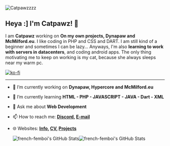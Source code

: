 ![Catpawzzzz](https://cd.catpawz.eu/03-CATPAWZ/03.02%20-%20OTHER/banner.png)

## Heya :] I'm Catpawz! 🎉

I am **Catpawz** working on **On my own projects, Dynapaw and McMilford.eu**. I like coding in PHP and CSS and DART. I am still kind of a beginner and sometimes I can be lazy... Anyways, I'm also **learning to work with servers in datacenters**, and coding android apps. The only thing motivating me to keep on working is my cat, because she always sleeps near my warm pc. 

[![ko-fi](https://ko-fi.com/img/githubbutton_sm.svg)](https://ko-fi.com/N4N2FINT7)

---

- 🔭 I’m currently working on **Dynapaw, Hypercore and McMilford.eu**
- 🌱 I’m currently learning **HTML - PHP - JAVASCRIPT - JAVA - Dart - XML**
- 💬 Ask me about **Web Development**
- 📫 How to reach me:
  **[Discord](https://discordapp.com/users/852891077097947156), [E-mail](mailto:cat@french-femboi.eu)**
- 🌐 Websites: 
  **[Info](https://info.french-femboi.eu), [CV](https://portfolio.french-femboi.eu), [Projects](https://projects.french-femboi.eu)**

  <img src="https://github-readme-stats.vercel.app/api?username=french-femboi&theme=vue-dark&show_icons=true&hide_border=true&count_private=true" alt="french-femboi's GitHub Stats" /><img src="https://github-readme-streak-stats.herokuapp.com/?user=french-femboi&theme=vue-dark&hide_border=true" alt="french-femboi's GitHub Stats" />

